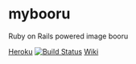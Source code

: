 # mybooru
Ruby on Rails powered image booru

[Heroku](https://warm-tor-5205.herokuapp.com/)
[![Build Status](https://travis-ci.org/serdion/mybooru.png)](https://travis-ci.org/serdion/mybooru)
[Wiki](https://github.com/serdion/mybooru/wiki)
